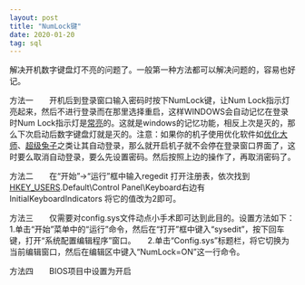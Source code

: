 ```yaml
---
layout: post
title: "NumLock键"
date: 2020-01-20
tag: sql
---
```






解决开机数字键盘灯不亮的问题了。一般第一种方法都可以解决问题的，容易也好记。　　



方法一　　开机后到登录窗口输入密码时按下NumLock键，让Num Lock指示灯亮起来，然后不进行登录而在那里选择重启，这样WINDOWS会自动记忆在登录时Num Lock指示灯是[常亮](https://www.baidu.com/s?wd=常亮&tn=SE_PcZhidaonwhc_ngpagmjz&rsv_dl=gh_pc_zhidao)的。这就是windows的记忆功能，相反上次是灭的，那么下次启动后数字键盘灯就是灭的。注意：如果你的机子使用优化软件如[优化大师](https://www.baidu.com/s?wd=优化大师&tn=SE_PcZhidaonwhc_ngpagmjz&rsv_dl=gh_pc_zhidao)、[超级兔子](https://www.baidu.com/s?wd=超级兔子&tn=SE_PcZhidaonwhc_ngpagmjz&rsv_dl=gh_pc_zhidao)之类让其自动登录，那么就开启机子就不会停在登录窗口界面了，这时要么取消自动登录，要么先设置密码。然后按照上边的操作了，再取消密码了。　



方法二　　在“开始”->“运行”框中输入regedit 打开注册表，依次找到[HKEY_USERS](https://www.baidu.com/s?wd=HKEY_USERS&tn=SE_PcZhidaonwhc_ngpagmjz&rsv_dl=gh_pc_zhidao)\.Default\Control Panel\Keyboard右边有InitialKeyboardIndicators 将它的值改为2即可。 　



方法三　　仅需要对config.sys文件动点小手术即可达到此目的。设置方法如下：　　1.单击“开始”菜单中的“运行”命令，然后在“打开”框中键入“sysedit”，按下回车键，打开“系统配置编辑程序”窗口。　　2.单击“Config.sys”标题栏，将它切换为当前编辑窗口，然后在编辑区中键入“NumLock=ON”这一行命令。　　



方法四　　BIOS项目中设置为开启　　



　

